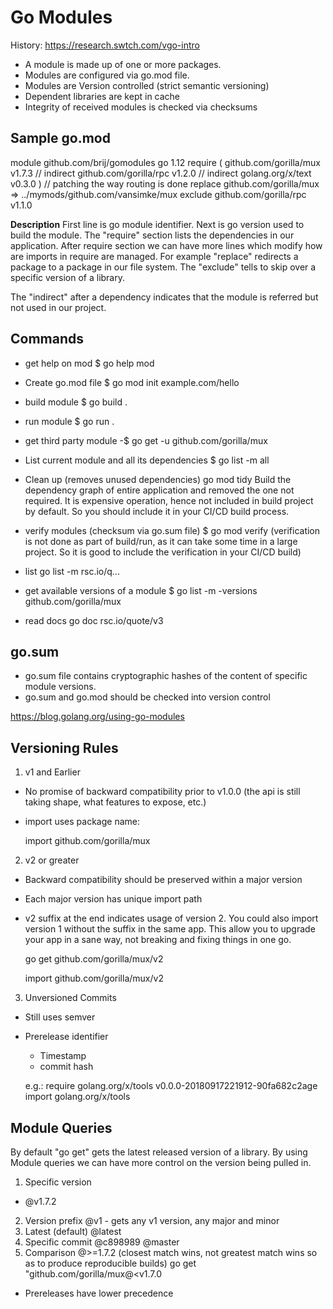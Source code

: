 # Go Modules
History: https://research.swtch.com/vgo-intro

- A module is made up of one or more packages.
- Modules are configured via go.mod file.
- Modules are Version controlled (strict semantic versioning)
- Dependent libraries are kept in cache
- Integrity of received modules is checked via checksums


## Sample go.mod

module github.com/brij/gomodules
go 1.12
require (
  github.com/gorilla/mux v1.7.3 // indirect
  github.com/gorilla/rpc v1.2.0 // indirect
  golang.org/x/text v0.3.0
)
// patching the way routing is done
replace github.com/gorilla/mux => ../mymods/github.com/vansimke/mux
exclude github.com/gorilla/rpc v1.1.0

**Description**
First line is go module identifier.
Next is go version used to build the module.
The "require" section lists the dependencies in our application.
After require section we can have more lines which modify how are imports in require are managed. For example "replace" redirects a package to a package in our file system. The "exclude" tells to skip over a specific version of a library.

The "indirect" after a dependency indicates that the module is referred but not used in our project.


## Commands
- get help on mod
$ go help mod

- Create go.mod file
$ go mod init example.com/hello

- build module
$ go build .

- run module
$ go run .

- get third party module
-$ go get -u github.com/gorilla/mux

- List current module and all its dependencies
$ go list -m all

- Clean up (removes unused dependencies)
  go mod tidy
Build the dependency graph of entire application and removed the one not required. It is expensive operation, hence not included in build project by default. So you should include it in your CI/CD build process.

- verify modules (checksum via go.sum file)
$ go mod verify
(verification is not done as part of build/run, as it can take some time in a large project. So it is good to include the verification in your CI/CD build)

- list
  go list -m rsc.io/q...

- get available versions of a module
$ go list -m -versions github.com/gorilla/mux

- read docs
  go doc rsc.io/quote/v3

## go.sum
- go.sum file contains cryptographic hashes of the content of specific module versions.
- go.sum and go.mod should be checked into version control



https://blog.golang.org/using-go-modules


## Versioning Rules
1. v1 and Earlier
  - No promise of backward compatibility prior to v1.0.0 (the api is still taking shape, what features to expose, etc.)
  - import uses package name:

    import github.com/gorilla/mux

2. v2 or greater
  - Backward compatibility should be preserved within a major version
  - Each major version has unique import path

  - v2 suffix at the end indicates usage of version 2. You could also import version 1 without the suffix in the same app. This allow you to upgrade your app in a sane way, not breaking and fixing things in one go.

    go get github.com/gorilla/mux/v2

    import github.com/gorilla/mux/v2

3. Unversioned Commits
  - Still uses semver
  - Prerelease identifier
    - Timestamp
    - commit hash

    e.g.: require golang.org/x/tools v0.0.0-20180917221912-90fa682c2age
    import golang.org/x/tools

## Module Queries
By default "go get" gets the latest released version of a library.
By using Module queries we can have more control on the version being pulled in.

1. Specific version
  - @v1.7.2
2. Version prefix
  @v1 - gets any v1 version, any major and minor
3. Latest (default)
  @latest
4. Specific commit
  @c898989
  @master
5. Comparison
  @>=1.7.2 (closest match wins, not greatest match wins so as to produce reproducible builds)
  go get "github.com/gorilla/mux@<v1.7.0
  - Prereleases have lower precedence


